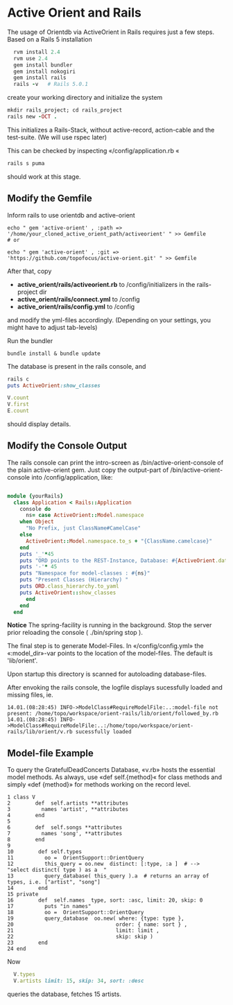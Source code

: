 # Active Orient and Rails

The usage of Orientdb via ActiveOrient in Rails requires just a few steps.
Based on a Rails 5 installation

```ruby
  rvm install 2.4
  rvm use 2.4
  gem install bundler
  gem install nokogiri
  gem install rails
  rails -v   # Rails 5.0.1

```

create your working directory and initialize the system

```ruby
mkdir rails_project; cd rails_project
rails new -OCT .
```
This initializes a Rails-Stack, without active-record, action-cable and the test-suite.
(We will use rspec later)

This can be checked by inspecting «/config/application.rb «
 
```ruby
rails s puma
```
should work at this stage.

## Modify the Gemfile
Inform rails to use orientdb and active-orient

```
echo " gem 'active-orient' , :path => '/home/your_cloned_active_orient_path/activeorient' " >> Gemfile
# or

echo " gem 'active-orient' , :git => 'https://github.com/topofocus/active-orient.git' " >> Gemfile
```

After that, copy 

* __active_orient/rails/activeorient.rb__   to   /config/initializers  in the rails-project dir
* __active_orient/rails/connect.yml__ to /config
* __active_orient/rails/config.yml__ to /config

and modify the yml-files accordingly. 
(Depending on your settings, you might have to adjust tab-levels)

Run the  bundler

```
bundle install & bundle update
```

The database is present in the rails console, and 
```ruby
rails c
puts ActiveOrient:show_classes

V.count
V.first
E.count

```
should display details.

## Modify the Console Output

The rails console can print the intro-screen as /bin/active-orient-console of the plain active-orient gem.
Just copy the output-part of  /bin/active-orient-console  into /config/application, like:
```ruby

module {yourRails}
  class Application < Rails::Application
    console do
      ns= case ActiveOrient::Model.namespace
	when Object
	  "No Prefix, just ClassName#CamelCase"
	else
	  ActiveOrient::Model.namespace.to_s + "{ClassName.camelcase}"
	end
	puts '_'*45
	puts "ORD points to the REST-Instance, Database: #{ActiveOrient.database}"
	puts '-'* 45
	puts "Namespace for model-classes : #{ns}"
	puts "Present Classes (Hierarchy) "
	puts ORD.class_hierarchy.to_yaml
	puts ActiveOrient::show_classes
      end
    end
  end

```

**Notice** The spring-facility is running in the background. Stop the server prior reloading
the console ( ./bin/spring stop ). 

The final step is to generate Model-Files. In «/config/config.yml» the «:model_dir»-var points to
the location of the model-files. The default is 'lib/orient'. 

Upon startup this directory is scanned for autoloading database-files. 

After envoking the rails console, the logfile displays sucessfully loaded and missing files, ie.

```
14.01.(08:28:45) INFO->ModelClass#RequireModelFile:..:model-file not present: /home/topo/workspace/orient-rails/lib/orient/followed_by.rb
14.01.(08:28:45) INFO->ModelClass#RequireModelFile:..:/home/topo/workspace/orient-rails/lib/orient/v.rb sucessfully loaded
```

## Model-file Example

To query the GratefulDeadConcerts Database, «v.rb» hosts the essential model methods.
As always, use «def self.{method}« for class methods and simply «def {method}» for methods working on the record level.

```
1 class V 
2        def  self.artists **attributes 
3          names 'artist', **attributes
4        end
5        
6        def  self.songs **attributes 
7          names 'song', **attributes
8        end
9        
10        def self.types
11          oo =  OrientSupport::OrientQuery
12          this_query = oo.new  distinct: [:type, :a ]  # -->  "select distinct( type ) as a  " 
13          query_database( this_query ).a  # returns an array of types, i.e. ["artist", "song"] 
14        end
15 private
16        def  self.names  type, sort: :asc, limit: 20, skip: 0
17          puts "in names"
18          oo =  OrientSupport::OrientQuery
19          query_database  oo.new( where: {type: type }, 
20                                 order: { name: sort } ,
21                                 limit: limit ,
22                                 skip: skip )
23        end
24 end

```

Now 

```ruby
  V.types
  V.artists limit: 15, skip: 34, sort: :desc 
```
queries the database, fetches 15 artists. 



